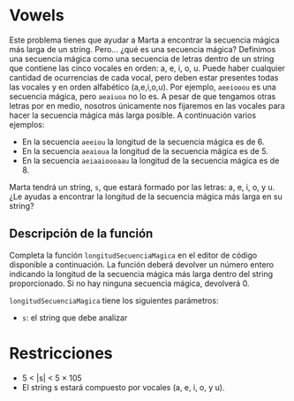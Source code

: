 # Vowels

Este problema tienes que ayudar a Marta a encontrar la secuencia mágica más larga de un string.
Pero… ¿qué es una secuencia mágica? Definimos una secuencia mágica como una secuencia de letras
dentro de un string que contiene las cinco vocales en orden: a, e, i, o, u.
Puede haber cualquier cantidad de ocurrencias de cada vocal, pero deben estar presentes todas
las vocales y en orden alfabético (a,e,i,o,u). Por ejemplo, `aeeiooou` es una secuencia mágica,
pero `aeaiuoa` no lo es. A pesar de que tengamos otras letras por en medio, nosotros únicamente
nos fijaremos en las vocales para hacer la secuencia mágica más larga posible.
A continuación varios ejemplos:

* En la secuencia `aeeiou` la longitud de la secuencia mágica es de 6.
* En la secuencia `aeaioua` la longitud de la secuencia mágica es de 5.
* En la secuencia `aeiaaioooaau` la longitud de la secuencia mágica es de 8.

Marta tendrá un string, `s`, que estará formado por las letras: a, e, i, o, y u.
¿Le ayudas a encontrar la longitud de la secuencia mágica más larga en su string?


## Descripción de la función

Completa la función `longitudSecuenciaMagica` en el editor de código disponible a continuación.
La función deberá devolver un número entero indicando la longitud de la secuencia mágica más larga
dentro del string proporcionado. Si no hay ninguna secuencia mágica, devolverá 0.

`longitudSecuenciaMagica` tiene los siguientes parámetros:

* `s`:  el string que debe analizar


# Restricciones

* 5 < |s| < 5 × 105
* El string s estará compuesto por vocales (a, e, i, o, y u).